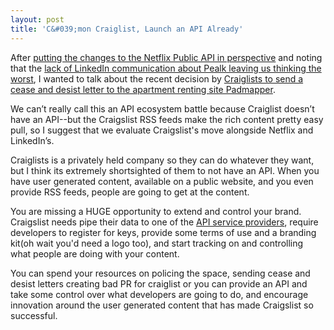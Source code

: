 ```yaml
---
layout: post
title: 'C&#039;mon Craiglist, Launch an API Already'
---
```

<p><img src="http://kinlane-productions.s3.amazonaws.com/craigslist.png" alt="" align="right" /></p>
<p>After <a title="putting the changes to the Netflix Public API in perspective" href="http://apivoice.com/2012/06/28/putting-the-changes-to-the-netflix-public-api-in-perspective/">putting the changes to the Netflix Public API in perspective</a> and noting that the <a title="lack of LinkedIn communication about Pealk leaving us thinking the worst" href="http://apivoice.com/2012/06/28/lack-of-linkedin-communication-about-pealk-leaves-us-thinking-the-worst/">lack of LinkedIn communication about Pealk leaving us thinking the worst</a>, I wanted to talk about the recent decision by <a title="Craiglists to send a cease and desist letter to the apartment renting site Padmapper" href="http://blog.padmapper.com/2012/06/22/bye-bye-craigslist/">Craiglists to send a cease and desist letter to the apartment renting site Padmapper</a>.</p>
<p>We can&rsquo;t really call this an API ecosystem battle because Craiglist doesn&rsquo;t have an API--but the Craigslist RSS feeds make the rich content pretty easy pull, so I suggest that we evaluate Craigslist's move alongside Netflix and LinkedIn&rsquo;s.</p>
<p>Craiglists is a privately held company so they can do whatever they want, but I think its extremely shortsighted of them to not have an API.  When you have user generated content, available on a public website, and you even provide RSS feeds, people are going to get at the content.</p>
<p><img src="http://kinlane-productions.s3.amazonaws.com/padmapper-logo.jpg" alt="" align="right" /></p>
<p>You are missing a HUGE opportunity to extend and control your brand. Craigslist needs pipe their data to one of the <a title="API service providers" href="http://apievangelist.com/2012/06/15/api-service-provider-roundup-for-2012/">API service providers</a>, require developers to register for keys, provide some terms of use and a branding kit(oh wait you'd need a logo too), and start tracking on and controlling what people are doing with your content.</p>
<p>You can spend your resources on policing the space, sending cease and desist letters creating bad PR for craiglist or you can provide an API and take some control over what developers are going to do, and encourage innovation around the user generated content that has made Craigslist so successful.</p>